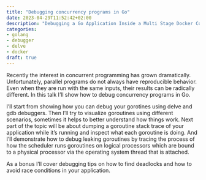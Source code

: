 ```yaml
---
title: "Debugging concurrency programs in Go"
date: 2023-04-29T11:52:42+02:00
description: "Debugging a Go Application Inside a Multi Stage Docker Container"
categories:
- golang
- debugger
- delve
- docker
draft: true
---
```



Recently the interest in concurrent programming has grown dramatically. Unfortunately, parallel programs do not always
have reproducible behavior. Even when they are run with the same inputs, their results can be radically different.
In this talk I’ll show how to debug concurrency programs in Go.

I’ll start from showing how you can debug your gorotines using delve and gdb debuggers. Then I’ll try to visualize
goroutines using different scenarios, sometimes it helps to better understand how things work. Next part of the
topic will be about dumping a goroutine stack trace of your application while it’s running and inspect what each
goroutine is doing. And I’ll demonstrate how to debug leaking goroutines by tracing the process of how the scheduler
runs goroutines on logical processors which are bound to a physical processor via the operating system thread that is
attached.

As a bonus I’ll cover debugging tips on how to find deadlocks and how to avoid race conditions in your application.
